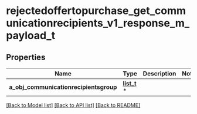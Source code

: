 # rejectedoffertopurchase_get_communicationrecipients_v1_response_m_payload_t

## Properties
Name | Type | Description | Notes
------------ | ------------- | ------------- | -------------
**a_obj_communicationrecipientsgroup** | [**list_t**](custom_communicationrecipientsgroup_response.md) \* |  | 

[[Back to Model list]](../README.md#documentation-for-models) [[Back to API list]](../README.md#documentation-for-api-endpoints) [[Back to README]](../README.md)



